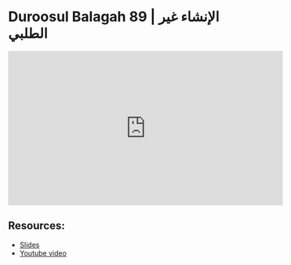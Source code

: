 # Duroosul Balagah 89 | الإنشاء غير الطلبي
                
<iframe width="560" height="315" src="https://www.youtube-nocookie.com/embed/HAb2BzFlzRg?start=0" frameborder="0" allow="accelerometer; autoplay; encrypted-media; gyroscope; picture-in-picture" allowfullscreen="allowfullscreen">
</iframe><BR>

## Resources:
- [Slides](https://github.com/arshare/resources_balagha_pdfs)
- [Youtube video](https://www.youtube.com/watch?v=HAb2BzFlzRg&list=PLzn0qdi6JpdvvXVuJ7kIusNquSxeyKJvc)

